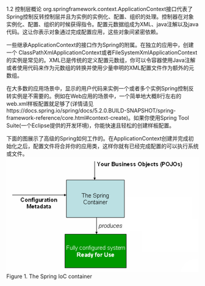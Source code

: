 1.2 控制层概论
   org.springframework.context.ApplicationContext接口代表了Spring控制反转控制层并且为实例的实例化、配置、组织的处理。控制器在对象实例化、配置、组织的时候获得指令。配置元数据组成为XML、java注解以及java代码。这让你表示对象通过完成配置应用，这些对象间紧密依赖。
	
   一些继承ApplicationContext的接口作为Spring的附属。在独立的应用中，创建一个 ClassPathXmlApplicationContext或者FileSystemXmlApplicationContext的实例是常见的。XML已是传统的定义配置元数组，你可以令容器使用Java注解或者使用代码来作为元数组的转换并使用少量申明的XML配置文件作为额外的元数组。

   在大多数的应用场景中，显示的用户代码来实例一个或者多个实例Spring控制反转实例是不需要的。例如在Web应用的场景中，一个简单地大概8行左右的web.xml样板配置就足够了(详情请见https://docs.spring.io/spring/docs/5.2.0.BUILD-SNAPSHOT/spring-framework-reference/core.html#context-create)。如果你使用Spring Tool Suite(一个Eclipse提供的开发环境)，你能快速且轻松的创建样板配置。

   下面的图展示了高级的Spring如何工作的。在ApplicationContext创建并完成初始化之后，配置文件将合并你的应用类，这样你就有已经完成配置的可以执行系统或文件。
	![Aaron Swartz](https://raw.githubusercontent.com/wangdong18/Spring/master/I.%E6%8E%A7%E5%88%B6%E5%8F%8D%E8%BD%AC/Figure%201.%20The%20Spring%20IoC%20container.png)
	                        		    Figure 1. The Spring IoC container

